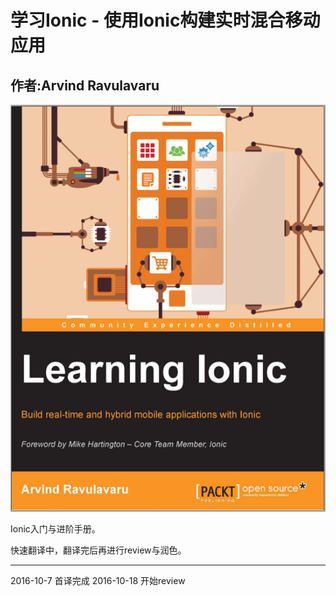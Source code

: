 # 学习Ionic - 使用Ionic构建实时混合移动应用

## 作者:Arvind Ravulavaru

![Cover](imgs/cover.png "cover")

Ionic入门与进阶手册。

快速翻译中，翻译完后再进行review与润色。

-------------------------
2016-10-7       首译完成
2016-10-18      开始review